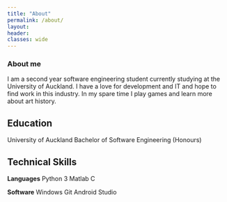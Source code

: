 ```yaml
---
title: "About"
permalink: /about/
layout:
header:
classes: wide
---
```

### About me
I am a second year software engineering student currently studying at the University of Auckland. I have a love for development and IT and hope to find work in this industry. In my spare time I play games and learn more about art history.

## Education

University of Auckland
Bachelor of Software Engineering (Honours)

## Technical Skills

**Languages**
Python 3
Matlab
C

**Software**
Windows
Git
Android Studio
